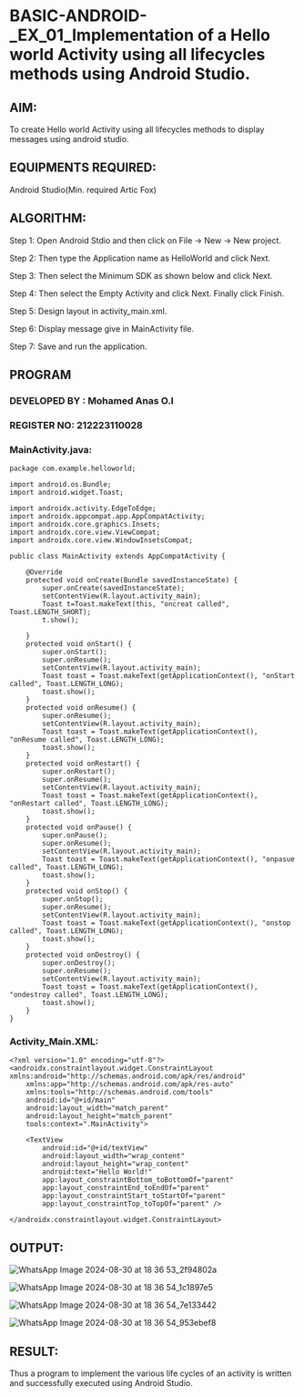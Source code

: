 # BASIC-ANDROID-_EX_01_Implementation of a Hello world Activity using all lifecycles methods using Android Studio.


## AIM:
To create Hello world Activity using all lifecycles methods to display messages using android studio.

## EQUIPMENTS REQUIRED:

Android Studio(Min. required Artic Fox)


## ALGORITHM:

Step 1: Open Android Stdio and then click on File -> New -> New project.

Step 2: Then type the Application name as HelloWorld and click Next.

Step 3: Then select the Minimum SDK as shown below and click Next.

Step 4: Then select the Empty Activity and click Next. Finally click Finish.

Step 5: Design layout in activity_main.xml.

Step 6: Display message give in MainActivity file.

Step 7: Save and run the application.


## PROGRAM
### DEVELOPED BY : Mohamed Anas O.I
### REGISTER NO: 212223110028

### MainActivity.java:
```
package com.example.helloworld;

import android.os.Bundle;
import android.widget.Toast;

import androidx.activity.EdgeToEdge;
import androidx.appcompat.app.AppCompatActivity;
import androidx.core.graphics.Insets;
import androidx.core.view.ViewCompat;
import androidx.core.view.WindowInsetsCompat;

public class MainActivity extends AppCompatActivity {

    @Override
    protected void onCreate(Bundle savedInstanceState) {
        super.onCreate(savedInstanceState);
        setContentView(R.layout.activity_main);
        Toast t=Toast.makeText(this, "oncreat called", Toast.LENGTH_SHORT);
        t.show();

    }
    protected void onStart() {
        super.onStart();
        super.onResume();
        setContentView(R.layout.activity_main);
        Toast toast = Toast.makeText(getApplicationContext(), "onStart called", Toast.LENGTH_LONG);
        toast.show();
    }
    protected void onResume() {
        super.onResume();
        setContentView(R.layout.activity_main);
        Toast toast = Toast.makeText(getApplicationContext(), "onResume called", Toast.LENGTH_LONG);
        toast.show();
    }
    protected void onRestart() {
        super.onRestart();
        super.onResume();
        setContentView(R.layout.activity_main);
        Toast toast = Toast.makeText(getApplicationContext(), "onRestart called", Toast.LENGTH_LONG);
        toast.show();
    }
    protected void onPause() {
        super.onPause();
        super.onResume();
        setContentView(R.layout.activity_main);
        Toast toast = Toast.makeText(getApplicationContext(), "onpasue called", Toast.LENGTH_LONG);
        toast.show();
    }
    protected void onStop() {
        super.onStop();
        super.onResume();
        setContentView(R.layout.activity_main);
        Toast toast = Toast.makeText(getApplicationContext(), "onstop called", Toast.LENGTH_LONG);
        toast.show();
    }
    protected void onDestroy() {
        super.onDestroy();
        super.onResume();
        setContentView(R.layout.activity_main);
        Toast toast = Toast.makeText(getApplicationContext(), "ondestroy called", Toast.LENGTH_LONG);
        toast.show();
    }
}
```
### Activity_Main.XML:
```
<?xml version="1.0" encoding="utf-8"?>
<androidx.constraintlayout.widget.ConstraintLayout xmlns:android="http://schemas.android.com/apk/res/android"
    xmlns:app="http://schemas.android.com/apk/res-auto"
    xmlns:tools="http://schemas.android.com/tools"
    android:id="@+id/main"
    android:layout_width="match_parent"
    android:layout_height="match_parent"
    tools:context=".MainActivity">

    <TextView
        android:id="@+id/textView"
        android:layout_width="wrap_content"
        android:layout_height="wrap_content"
        android:text="Hello World!"
        app:layout_constraintBottom_toBottomOf="parent"
        app:layout_constraintEnd_toEndOf="parent"
        app:layout_constraintStart_toStartOf="parent"
        app:layout_constraintTop_toTopOf="parent" />

</androidx.constraintlayout.widget.ConstraintLayout>
```

## OUTPUT:

![WhatsApp Image 2024-08-30 at 18 36 53_2f94802a](https://github.com/user-attachments/assets/5d043f7b-f56b-48c4-b3a9-eb12b60fac92)

![WhatsApp Image 2024-08-30 at 18 36 54_1c1897e5](https://github.com/user-attachments/assets/ead36a00-1bfd-4de3-ad96-83089fd92923)

![WhatsApp Image 2024-08-30 at 18 36 54_7e133442](https://github.com/user-attachments/assets/c1307373-9882-428d-86f0-926e943d0aec)

![WhatsApp Image 2024-08-30 at 18 36 54_953ebef8](https://github.com/user-attachments/assets/b704ff06-d98d-476e-895e-fef5dd72859e)


## RESULT:
Thus a program to implement the various life cycles of an activity is written and successfully executed using Android Studio.


